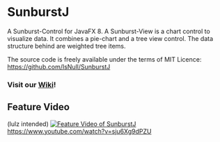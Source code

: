 SunburstJ
=========

A Sunburst-Control for JavaFX 8. A Sunburst-View is a chart control to visualize data. It combines a pie-chart and a tree view control. The data structure behind are weighted tree items.

The source code is freely available under the terms of MIT Licence: https://github.com/IsNull/SunburstJ

### Visit our [Wiki](https://github.com/IsNull/SunburstJ/wiki)! 

## Feature Video
(lulz intended)
[![Feature Video of SunburstJ](http://img.youtube.com/vi/sju6Xg9dPZU/0.jpg)](https://www.youtube.com/watch?v=sju6Xg9dPZU)
https://www.youtube.com/watch?v=sju6Xg9dPZU



